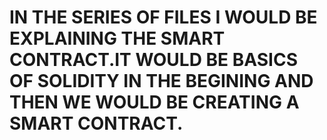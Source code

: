 # IN THE SERIES OF FILES I WOULD BE EXPLAINING THE SMART CONTRACT.IT WOULD BE BASICS OF SOLIDITY IN THE BEGINING AND THEN WE WOULD BE CREATING A SMART CONTRACT.
